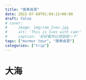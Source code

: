 ```yaml
---
title: "南希肯恩"
date: 2022-07-09T01:04:21+08:00
draft: false
# cover: 
#     image: img/cam_Ives.jpg
#     alt: 'This is Ives with cam!'
#     caption: '好好看所以想說發一下'
tags: ["murmur tour", "南希肯恩"]
categories: ["trip"]
---
```


# 大海
